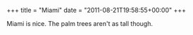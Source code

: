 +++
title = "Miami"
date = "2011-08-21T19:58:55+00:00"
+++

Miami is nice.  The palm trees aren't as tall though.
			